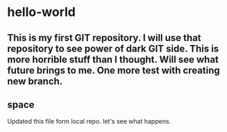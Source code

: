 # hello-world
This is my first GIT repository.
I will use that repository to see power of dark GIT side.
This is more horrible stuff than I thought. Will see what future brings to me.
One more test with creating new branch.
--------------------------------------------------------------------
space
--------------------------------------------------------------------
Updated this file form local repo. let's see what happens.